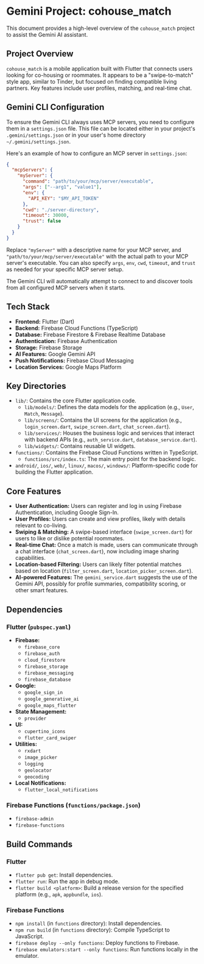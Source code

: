 # Gemini Project: cohouse_match

This document provides a high-level overview of the `cohouse_match` project to assist the Gemini AI assistant.

## Project Overview

`cohouse_match` is a mobile application built with Flutter that connects users looking for co-housing or roommates. It appears to be a "swipe-to-match" style app, similar to Tinder, but focused on finding compatible living partners. Key features include user profiles, matching, and real-time chat.

## Gemini CLI Configuration

To ensure the Gemini CLI always uses MCP servers, you need to configure them in a `settings.json` file. This file can be located either in your project's `.gemini/settings.json` or in your user's home directory `~/.gemini/settings.json`.

Here's an example of how to configure an MCP server in `settings.json`:

```json
{
  "mcpServers": {
    "myServer": {
      "command": "path/to/your/mcp/server/executable",
      "args": ["--arg1", "value1"],
      "env": {
        "API_KEY": "$MY_API_TOKEN"
      },
      "cwd": "./server-directory",
      "timeout": 30000,
      "trust": false
    }
  }
}
```

Replace `"myServer"` with a descriptive name for your MCP server, and `"path/to/your/mcp/server/executable"` with the actual path to your MCP server's executable. You can also specify `args`, `env`, `cwd`, `timeout`, and `trust` as needed for your specific MCP server setup.

The Gemini CLI will automatically attempt to connect to and discover tools from all configured MCP servers when it starts.

## Tech Stack

- **Frontend:** Flutter (Dart)
- **Backend:** Firebase Cloud Functions (TypeScript)
- **Database:** Firebase Firestore & Firebase Realtime Database
- **Authentication:** Firebase Authentication
- **Storage:** Firebase Storage
- **AI Features:** Google Gemini API
- **Push Notifications:** Firebase Cloud Messaging
- **Location Services:** Google Maps Platform

## Key Directories

- `lib/`: Contains the core Flutter application code.
  - `lib/models/`: Defines the data models for the application (e.g., `User`, `Match`, `Message`).
  - `lib/screens/`: Contains the UI screens for the application (e.g., `login_screen.dart`, `swipe_screen.dart`, `chat_screen.dart`).
  - `lib/services/`: Houses the business logic and services that interact with backend APIs (e.g., `auth_service.dart`, `database_service.dart`).
  - `lib/widgets/`: Contains reusable UI widgets.
- `functions/`: Contains the Firebase Cloud Functions written in TypeScript.
  - `functions/src/index.ts`: The main entry point for the backend logic.
- `android/`, `ios/`, `web/`, `linux/`, `macos/`, `windows/`: Platform-specific code for building the Flutter application.

## Core Features

- **User Authentication:** Users can register and log in using Firebase Authentication, including Google Sign-In.
- **User Profiles:** Users can create and view profiles, likely with details relevant to co-living.
- **Swiping & Matching:** A swipe-based interface (`swipe_screen.dart`) for users to like or dislike potential roommates.
- **Real-time Chat:** Once a match is made, users can communicate through a chat interface (`chat_screen.dart`), now including image sharing capabilities.
- **Location-based Filtering:** Users can likely filter potential matches based on location (`filter_screen.dart`, `location_picker_screen.dart`).
- **AI-powered Features:** The `gemini_service.dart` suggests the use of the Gemini API, possibly for profile summaries, compatibility scoring, or other smart features.

## Dependencies

### Flutter (`pubspec.yaml`)
- **Firebase:**
    - `firebase_core`
    - `firebase_auth`
    - `cloud_firestore`
    - `firebase_storage`
    - `firebase_messaging`
    - `firebase_database`
- **Google:**
    - `google_sign_in`
    - `google_generative_ai`
    - `google_maps_flutter`
- **State Management:**
    - `provider`
- **UI:**
    - `cupertino_icons`
    - `flutter_card_swiper`
- **Utilities:**
    - `rxdart`
    - `image_picker`
    - `logging`
    - `geolocator`
    - `geocoding`
- **Local Notifications:**
    - `flutter_local_notifications`

### Firebase Functions (`functions/package.json`)
- `firebase-admin`
- `firebase-functions`

## Build Commands

### Flutter
- `flutter pub get`: Install dependencies.
- `flutter run`: Run the app in debug mode.
- `flutter build <platform>`: Build a release version for the specified platform (e.g., `apk`, `appbundle`, `ios`).

### Firebase Functions
- `npm install` (in `functions` directory): Install dependencies.
- `npm run build` (in `functions` directory): Compile TypeScript to JavaScript.
- `firebase deploy --only functions`: Deploy functions to Firebase.
- `firebase emulators:start --only functions`: Run functions locally in the emulator.